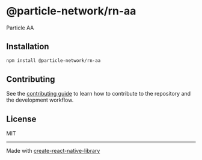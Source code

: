 # @particle-network/rn-aa

Particle AA

## Installation

```sh
npm install @particle-network/rn-aa
```

## Contributing

See the [contributing guide](CONTRIBUTING.md) to learn how to contribute to the repository and the development workflow.

## License

MIT

---

Made with [create-react-native-library](https://github.com/callstack/react-native-builder-bob)
